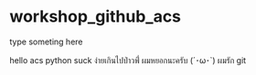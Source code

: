 # workshop_github_acs

type someting here

hello acs python suck
 ง่ายเกินไปป่าวพี่่
 ผมหยอกนะครับ (´･ω･`)
 ผมรัก git
